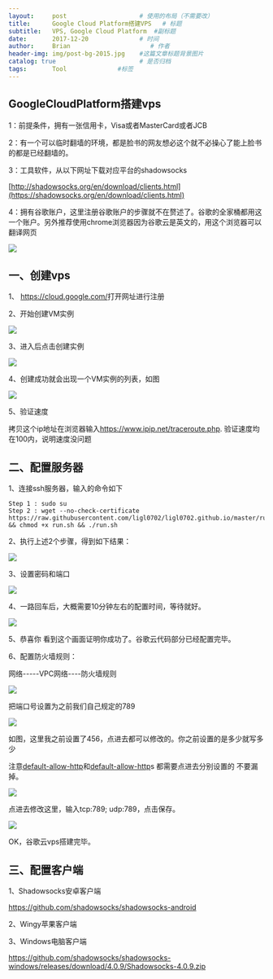 ```yaml
---
layout:     post                    # 使用的布局（不需要改）
title:      Google Cloud Platform搭建VPS   # 标题 
subtitle:   VPS, Google Cloud Platform  #副标题
date:       2017-12-20              # 时间
author:     Brian                      # 作者
header-img: img/post-bg-2015.jpg    #这篇文章标题背景图片
catalog: true                       # 是否归档
tags:       Tool              #标签
---
```


## GoogleCloudPlatform搭建vps

1：前提条件，拥有一张信用卡，Visa或者MasterCard或者JCB

2：有一个可以临时翻墙的环境，都是脸书的网友想必这个就不必操心了能上脸书的都是已经翻墙的。

3：工具软件，从以下网址下载对应平台的shadowsocks

[http://shadowsocks.org/en/download/clients.html](https://shadowsocks.org/en/download/clients.html)

4：拥有谷歌账户，这里注册谷歌账户的步骤就不在赘述了。谷歌的全家桶都用这一个账户。另外推荐使用chrome浏览器因为谷歌云是英文的，用这个浏览器可以翻译网页

![](http://ww1.sinaimg.cn/large/006zLtEmgy1fq6mfqzpb7j30ib09saaa.jpg)



## 一、创建vps

1、 <https://cloud.google.com/>打开网址进行注册

2、开始创建VM实例

![](http://ww1.sinaimg.cn/large/006zLtEmgy1fq6mmixfdxj30bw05uaa8.jpg)

3、进入后点击创建实例

![](http://ww1.sinaimg.cn/large/006zLtEmgy1fq6mnwqhoxj30dq0p075p.jpg)

4、创建成功就会出现一个VM实例的列表，如图

![](http://ww1.sinaimg.cn/large/006zLtEmgy1fq6mq5wy2tj30fe06dmx6.jpg)

5、验证速度

拷贝这个ip地址在浏览器输入<https://www.ipip.net/traceroute.php>. 验证速度均在100内，说明速度没问题

## 二、配置服务器

1、连接ssh服务器，输入的命令如下

```
Step 1 : sudo su
Step 2 : wget --no-check-certificate https://raw.githubusercontent.com/ligl0702/ligl0702.github.io/master/run.sh && chmod +x run.sh && ./run.sh
```

2、执行上述2个步骤，得到如下结果：

![](http://ww1.sinaimg.cn/large/006zLtEmgy1fq6mucorzjj30e404kjrc.jpg)

3、设置密码和端口

![](http://ww1.sinaimg.cn/large/006zLtEmgy1fq6mv1hysyj30dj0da0sy.jpg)

4、一路回车后，大概需要10分钟左右的配置时间，等待就好。

![](http://ww1.sinaimg.cn/large/006zLtEmgy1fq6mw7ik8uj30c705kglm.jpg)

5、恭喜你 看到这个画面证明你成功了。谷歌云代码部分已经配置完毕。

6、配置防火墙规则：

网络-----VPC网络----防火墙规则

![](http://ww1.sinaimg.cn/large/006zLtEmgy1fq6mxwekuoj30bz03sjrc.jpg)

把端口号设置为之前我们自己规定的789

![](http://ww1.sinaimg.cn/large/006zLtEmgy1fq6myoqkr0j30fe02bq2u.jpg)

如图，这里我之前设置了456，点进去都可以修改的。你之前设置的是多少就写多少

注意[default-allow-http](https://l.facebook.com/l.php?u=https%3A%2F%2Fconsole.cloud.google.com%2Fnetworking%2Ffirewalls%2Fdetails%2Fdefault-allow-http%3Fproject%3Dspeech-172101&h=ATO__1z2ydkNVaflhGXcygV4Om3ViGhVpCDIy4AE9N-WNqQquGFXMffy7EPvO5HDn4IMAqrvuEcTw5IuKHAd8jRDqIbklODCoUSYA8cQy_YHOA)和[default-allow-http](https://console.cloud.google.com/networking/firewalls/details/default-allow-http?project=speech-172101)s 都需要点进去分别设置的 不要漏掉。

![](http://ww1.sinaimg.cn/large/006zLtEmgy1fq6mzu7qwuj30c705kglm.jpg)

点进去修改这里，输入tcp:789; udp:789，点击保存。

![](http://ww1.sinaimg.cn/large/006zLtEmgy1fq6n0jwrgbj305x03zmx2.jpg)

OK，谷歌云vps搭建完毕。

## 三、配置客户端

1、Shadowsocks安卓客户端

https://github.com/shadowsocks/shadowsocks-android

2、Wingy苹果客户端

3、Windows电脑客户端

https://github.com/shadowsocks/shadowsocks-windows/releases/download/4.0.9/Shadowsocks-4.0.9.zip















